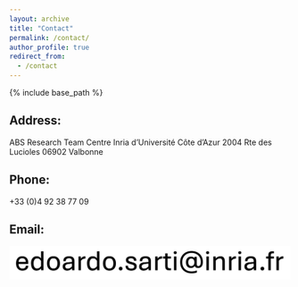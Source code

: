 ```yaml
---
layout: archive
title: "Contact"
permalink: /contact/
author_profile: true
redirect_from:
  - /contact
---
```


{% include base_path %}


## Address:

ABS Research Team
Centre Inria d’Université Côte d’Azur
2004 Rte des Lucioles
06902 Valbonne

## Phone:

+33 (0)4 92 38 77 09

## Email:

<img src='/images/email_es.png'>
